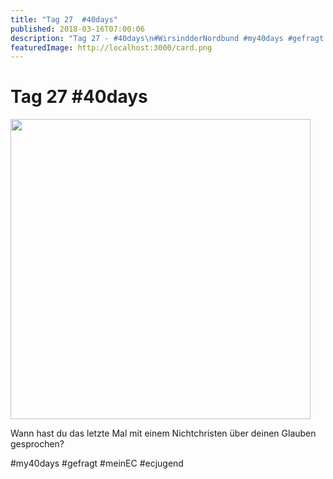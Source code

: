 ```yaml
---
title: "Tag 27  #40days"
published: 2018-03-16T07:00:06
description: "Tag 27 - #40days\n#WirsindderNordbund #my40days #gefragt #meinEC #ecjugend"
featuredImage: http://localhost:3000/card.png
---
```


# Tag 27  #40days

<p><img data-attachment-id="1504" data-permalink="https://www.ec-nordbund.de/40days_03-16_out-tag-27/" data-orig-file="https://www.ec-nordbund.de/wp-content/uploads/40DAYS_03-16_OUT-tag-27.jpg" data-orig-size="1080,1080" data-comments-opened="1" data-image-meta="{&quot;aperture&quot;:&quot;0&quot;,&quot;credit&quot;:&quot;&quot;,&quot;camera&quot;:&quot;&quot;,&quot;caption&quot;:&quot;&quot;,&quot;created_timestamp&quot;:&quot;0&quot;,&quot;copyright&quot;:&quot;&quot;,&quot;focal_length&quot;:&quot;0&quot;,&quot;iso&quot;:&quot;0&quot;,&quot;shutter_speed&quot;:&quot;0&quot;,&quot;title&quot;:&quot;&quot;,&quot;orientation&quot;:&quot;0&quot;}" data-image-title="40DAYS_03-16_OUT-tag-27" data-image-description="" data-medium-file="https://www.ec-nordbund.de/wp-content/uploads/40DAYS_03-16_OUT-tag-27-480x480.jpg" data-large-file="https://www.ec-nordbund.de/wp-content/uploads/40DAYS_03-16_OUT-tag-27-1024x1024.jpg" class="alignnone size-medium wp-image-1504" src="https://www.ec-nordbund.de/wp-content/uploads/40DAYS_03-16_OUT-tag-27-480x480.jpg" alt="" width="480" height="480" srcset="https://www.ec-nordbund.de/wp-content/uploads/40DAYS_03-16_OUT-tag-27-480x480.jpg 480w, https://www.ec-nordbund.de/wp-content/uploads/40DAYS_03-16_OUT-tag-27-150x150.jpg 150w, https://www.ec-nordbund.de/wp-content/uploads/40DAYS_03-16_OUT-tag-27-768x768.jpg 768w, https://www.ec-nordbund.de/wp-content/uploads/40DAYS_03-16_OUT-tag-27-1024x1024.jpg 1024w, https://www.ec-nordbund.de/wp-content/uploads/40DAYS_03-16_OUT-tag-27.jpg 1080w" sizes="(max-width: 480px) 100vw, 480px" /></p>
<p>Wann hast du das letzte Mal mit einem Nichtchristen über deinen Glauben gesprochen?</p>
<p>#my40days #gefragt #meinEC #ecjugend</p>
